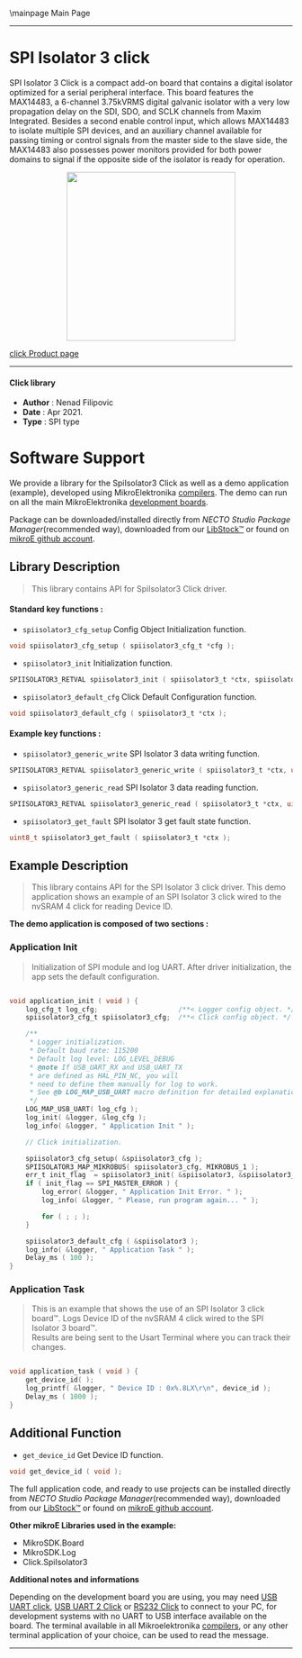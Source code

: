 \mainpage Main Page

---
# SPI Isolator 3 click

SPI Isolator 3 Click is a compact add-on board that contains a digital isolator optimized for a serial peripheral interface. This board features the MAX14483, a 6-channel 3.75kVRMS digital galvanic isolator with a very low propagation delay on the SDI, SDO, and SCLK channels from Maxim Integrated. Besides a second enable control input, which allows MAX14483 to isolate multiple SPI devices, and an auxiliary channel available for passing timing or control signals from the master side to the slave side, the MAX14483 also possesses power monitors provided for both power domains to signal if the opposite side of the isolator is ready for operation.

<p align="center">
  <img src="https://download.mikroe.com/images/click_for_ide/spi_isolator_3_click.png" height=300px>
</p>

[click Product page](https://www.mikroe.com/spi-isolator-3-click)

---


#### Click library

- **Author**        : Nenad Filipovic
- **Date**          : Apr 2021.
- **Type**          : SPI type


# Software Support

We provide a library for the SpiIsolator3 Click
as well as a demo application (example), developed using MikroElektronika
[compilers](https://www.mikroe.com/necto-studio).
The demo can run on all the main MikroElektronika [development boards](https://www.mikroe.com/development-boards).

Package can be downloaded/installed directly from *NECTO Studio Package Manager*(recommended way), downloaded from our [LibStock&trade;](https://libstock.mikroe.com) or found on [mikroE github account](https://github.com/MikroElektronika/mikrosdk_click_v2/tree/master/clicks).

## Library Description

> This library contains API for SpiIsolator3 Click driver.

#### Standard key functions :

- `spiisolator3_cfg_setup` Config Object Initialization function.
```c
void spiisolator3_cfg_setup ( spiisolator3_cfg_t *cfg );
```

- `spiisolator3_init` Initialization function.
```c
SPIISOLATOR3_RETVAL spiisolator3_init ( spiisolator3_t *ctx, spiisolator3_cfg_t *cfg );
```

- `spiisolator3_default_cfg` Click Default Configuration function.
```c
void spiisolator3_default_cfg ( spiisolator3_t *ctx );
```

#### Example key functions :

- `spiisolator3_generic_write` SPI Isolator 3 data writing function.
```c
SPIISOLATOR3_RETVAL spiisolator3_generic_write ( spiisolator3_t *ctx, uint8_t reg, uint8_t *data_in, uint8_t len );
```

- `spiisolator3_generic_read` SPI Isolator 3 data reading function.
```c
SPIISOLATOR3_RETVAL spiisolator3_generic_read ( spiisolator3_t *ctx, uint8_t reg, uint8_t *data_out, uint8_t len );
```

- `spiisolator3_get_fault` SPI Isolator 3 get fault state function.
```c
uint8_t spiisolator3_get_fault ( spiisolator3_t *ctx );
```

## Example Description

> This library contains API for the SPI Isolator 3 click driver.
> This demo application shows an example of an SPI Isolator 3 click wired 
> to the nvSRAM 4 click for reading Device ID.

**The demo application is composed of two sections :**

### Application Init

> Initialization of SPI module and log UART.
> After driver initialization, the app sets the default configuration.

```c

void application_init ( void ) {
    log_cfg_t log_cfg;                    /**< Logger config object. */
    spiisolator3_cfg_t spiisolator3_cfg;  /**< Click config object. */

    /** 
     * Logger initialization.
     * Default baud rate: 115200
     * Default log level: LOG_LEVEL_DEBUG
     * @note If USB_UART_RX and USB_UART_TX 
     * are defined as HAL_PIN_NC, you will 
     * need to define them manually for log to work. 
     * See @b LOG_MAP_USB_UART macro definition for detailed explanation.
     */
    LOG_MAP_USB_UART( log_cfg );
    log_init( &logger, &log_cfg );
    log_info( &logger, " Application Init " );

    // Click initialization.

    spiisolator3_cfg_setup( &spiisolator3_cfg );
    SPIISOLATOR3_MAP_MIKROBUS( spiisolator3_cfg, MIKROBUS_1 );
    err_t init_flag  = spiisolator3_init( &spiisolator3, &spiisolator3_cfg );
    if ( init_flag == SPI_MASTER_ERROR ) {
        log_error( &logger, " Application Init Error. " );
        log_info( &logger, " Please, run program again... " );

        for ( ; ; );
    }

    spiisolator3_default_cfg ( &spiisolator3 );
    log_info( &logger, " Application Task " );
    Delay_ms ( 100 );
}

```

### Application Task

> This is an example that shows the use of an SPI Isolator 3 click board™.
> Logs Device ID of the nvSRAM 4 click wired to the SPI Isolator 3 board™.  
> Results are being sent to the Usart Terminal where you can track their changes.

```c

void application_task ( void ) {
    get_device_id( );
    log_printf( &logger, " Device ID : 0x%.8LX\r\n", device_id ); 
    Delay_ms ( 1000 );
}

```

## Additional Function

- `get_device_id` Get Device ID function.
```c
void get_device_id ( void );
```

The full application code, and ready to use projects can be installed directly from *NECTO Studio Package Manager*(recommended way), downloaded from our [LibStock&trade;](https://libstock.mikroe.com) or found on [mikroE github account](https://github.com/MikroElektronika/mikrosdk_click_v2/tree/master/clicks).

**Other mikroE Libraries used in the example:**

- MikroSDK.Board
- MikroSDK.Log
- Click.SpiIsolator3

**Additional notes and informations**

Depending on the development board you are using, you may need
[USB UART click](http://shop.mikroe.com/usb-uart-click),
[USB UART 2 Click](http://shop.mikroe.com/usb-uart-2-click) or
[RS232 Click](http://shop.mikroe.com/rs232-click) to connect to your PC, for
development systems with no UART to USB interface available on the board. The
terminal available in all Mikroelektronika
[compilers](http://shop.mikroe.com/compilers), or any other terminal application
of your choice, can be used to read the message.

---
